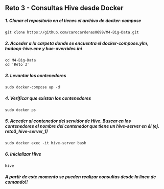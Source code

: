 ## Reto 3 - Consultas Hive desde Docker

##### 1. Clonar el repositorio en el tienes el archivo de docker-compose

```
git clone https://github.com/carocardenas0699/M4-Big-Data.git
```

##### 2. Acceder a la carpeta donde se encuentra el docker-compose.ylm, hadoop-hive.env y hue-overrides.ini

```
cd M4-Big-Data
cd 'Reto 3'
```

##### 3. Levantar los contenedores

```
sudo docker-compose up -d
```

##### 4. Verificar que existan los contenedores

```
sudo docker ps
```

##### 5. Acceder al contenedor del servidor de Hive. Buscar en los contenedores el nombre del contenedor que tiene un hive-server en él (ej. reto3_hive-server_1)
```
sudo docker exec -it hive-server bash
```
##### 6. Inicializar Hive

```
hive
```
##### A partir de este momento se pueden realizar consultas desde la linea de comando!!
